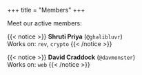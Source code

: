 +++
title = "Members"
+++

Meet our active members:

{{< notice >}}
**Shruti Priya** (`@ghalibluvr`)
<br>Works on: `rev`, `crypto`
{{< /notice >}}

{{< notice >}}
**David Craddock** (`@davmonster`)
<br>Works on: `web`
{{< /notice >}}